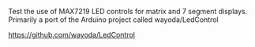 Test the use of MAX7219 LED controls for matrix and 7 segment displays.
Primarily a port of the Arduino project called wayoda/LedControl

https://github.com/wayoda/LedControl